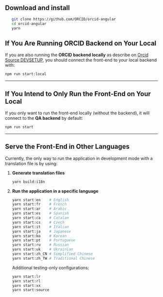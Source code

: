 ## Download and install

```bash
   git clone https://github.com/ORCID/orcid-angular
   cd orcid-angular
   yarn
```

## If You Are Running ORCID Backend on Your Local

If you are also running the **ORCID backend locally** as describe on [Orcid Source DEVSETUP](https://github.com/ORCID/ORCID-Source/blob/main/DEVSETUP.md), you should connect the front-end to your local backend with:

   ```bash
   npm run start:local
   ```

---

## If You Intend to Only Run the Front-End on Your Local

If you only want to run the front-end locally (without the backend), it will connect to the **QA backend** by default:

   ```bash
   npm run start
   ```

---

## Serve the Front-End in Other Languages

Currently, the only way to run the application in development mode with a translation file is by using:

1. **Generate translation files**

   ```bash
   yarn build:i18n
   ```

2. **Run the application in a specific language**

   ```bash
   yarn start:en    # English
   yarn start:fr    # French
   yarn start:ar    # Arabic
   yarn start:es    # Spanish
   yarn start:ca    # Catalan
   yarn start:cs    # Czech
   yarn start:it    # Italian
   yarn start:ja    # Japanese
   yarn start:ko    # Korean
   yarn start:pt    # Portuguese
   yarn start:ru    # Russian
   yarn start:uk    # Ukrainian
   yarn start:zh_CN # Simplified Chinese
   yarn start:zh_TW # Traditional Chinese
   ```

   Additional testing-only configurations:

   ```bash
   yarn start:lr
   yarn start:rl
   yarn start:xx
   yarn start:source
   ```
